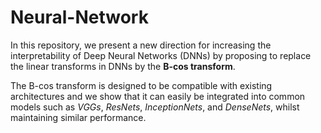 # Neural-Network

In this repository, we present a new direction for increasing the interpretability of Deep Neural Networks (DNNs) by proposing to replace the linear transforms in DNNs by the **B-cos transform**. 

The B-cos transform is designed to be compatible with existing architectures and we show that it can easily be integrated into common models such as *VGGs*, *ResNets*, *InceptionNets*, and *DenseNets*, whilst maintaining similar performance. 
